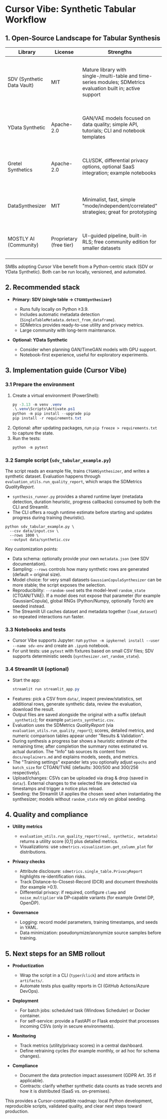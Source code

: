 # Cursor Vibe: Synthetic Tabular Workflow

## 1. Open-Source Landscape for Tabular Synthesis

| Library | License | Strengths | Limitations | Notes |
| --- | --- | --- | --- | --- |
| SDV (Synthetic Data Vault) | MIT | Mature library with single-/multi-table and time-series modules; SDMetrics evaluation built in; active support | Training on large tables may require GPU/TPU; documentation is spread across sources | https://sdv.dev
| YData Synthetic | Apache-2.0 | GAN/VAE models focused on data quality; simple API, tutorials; CLI and notebook templates | Relatively young OSS project; evaluations less extensive than SDV | https://github.com/ydataai/ydata-synthetic
| Gretel Synthetics | Apache-2.0 | CLI/SDK, differential privacy options, optional SaaS integration; example notebooks | Open-source core has fewer convenience features than SaaS; depends on TensorFlow | https://github.com/gretelai/gretel-synthetics
| DataSynthesizer | MIT | Minimalist, fast, simple "mode/independent/correlated" strategies; great for prototyping | Less precise for complex relationships; barely any automatic evaluation | https://github.com/DataResponsibly/DataSynthesizer
| MOSTLY AI (Community) | Proprietary (free tier) | UI-guided pipeline, built-in RLS; free community edition for smaller datasets | Not fully open source; volume limits; account required | https://mostly.ai

SMBs adopting Cursor Vibe benefit from a Python-centric stack (SDV or YData Synthetic). Both can be run locally, versioned, and automated.

## 2. Recommended stack

- **Primary: SDV (single table → `CTGANSynthesizer`)**
  - Runs fully locally on Python ≥3.9.
  - Includes automatic metadata detection (`SingleTableMetadata.detect_from_dataframe`).
  - SDMetrics provides ready-to-use utility and privacy metrics.
  - Large community with long-term maintenance.

- **Optional: YData Synthetic**
  - Consider when planning GAN/TimeGAN models with GPU support.
  - Notebook-first experience, useful for exploratory experiments.

## 3. Implementation guide (Cursor Vibe)

### 3.1 Prepare the environment

1. Create a virtual environment (PowerShell):
   ```powershell
   py -3.13 -m venv .venv
   .\.venv\Scripts\Activate.ps1
   python -m pip install --upgrade pip
   pip install -r requirements.txt
   ```
2. Optional: after updating packages, run `pip freeze > requirements.txt` to capture the state.
3. Run the tests:
   ```powershell
   python -m pytest
   ```

### 3.2 Sample script (`sdv_tabular_example.py`)

The script reads an example file, trains `CTGANSynthesizer`, and writes a synthetic dataset. Evaluation happens through `evaluation_utils.run_quality_report`, which wraps the SDMetrics *QualityReport*.

- `synthesis_runner.py` provides a shared runtime layer (metadata detection, duration heuristic, progress callbacks) consumed by both the CLI and Streamlit.
- The CLI offers a rough runtime estimate before starting and updates progress during training (heuristic).

```text
python sdv_tabular_example.py \
  --csv data/input.csv \
  --rows 1000 \
  --output data/synthetic.csv
```

Key customization points:

- Data schema: optionally provide your own `metadata.json` (see SDV documentation).
- Sampling: `--rows` controls how many synthetic rows are generated (default = original size).
- Model choice: for very small datasets `GaussianCopulaSynthesizer` can be more stable; the script exposes the selection.
- Reproducibility: `--random-seed` sets the model-level `random_state` (CTGAN/TVAE). If a model does not expose that parameter (for example GaussianCopula), global RNGs (Python/Numpy, optionally Torch) are seeded instead.
- The Streamlit UI caches dataset and metadata together (`load_dataset`) so repeated interactions run faster.

### 3.3 Notebooks and tests

- Cursor Vibe supports Jupyter: run `python -m ipykernel install --user --name sdv-env` and create an `.ipynb` notebook.
- For unit tests: use `pytest` with fixtures based on small CSV files; SDV supports deterministic seeds (`synthesizer.set_random_state`).

### 3.4 Streamlit UI (optional)

- Start the app:
  ```powershell
  streamlit run streamlit_app.py
  ```
- Features: pick a CSV from `data/`, inspect preview/statistics, set additional rows, generate synthetic data, review the evaluation, download the result.
- Output files are saved alongside the original with a suffix (default `_synthetic`); for example `patients_synthetic.csv`.
- Evaluation uses the SDMetrics *QualityReport* (via `evaluation_utils.run_quality_report`); scores, detailed metrics, and numeric comparison tables appear under "Results & Validation".
- During synthesis a progress bar shows a heuristic estimate of the remaining time; after completion the summary notes estimated vs. actual duration. The "Info" tab sources its content from `docs/explainers.md` and explains models, seeds, and metrics.
- The "Training settings" expander lets you optionally adjust `epochs` and `batch_size` for CTGAN/TVAE (defaults: 300/500 and 300/256 respectively).
- Upload/changes: CSVs can be uploaded via drag & drop (saved in `data/`). External changes to the selected file are detected via timestamps and trigger a notice plus reload.
- Seeding: the Streamlit UI applies the chosen seed when instantiating the synthesizer; models without `random_state` rely on global seeding.

## 4. Quality and compliance

- **Utility metrics**
  - `evaluation_utils.run_quality_report(real, synthetic, metadata)` returns a utility score [0,1] plus detailed metrics.
  - Visualizations: use `sdmetrics.visualization.get_column_plot` for distributions.

- **Privacy checks**
  - Attribute disclosure: `sdmetrics.single_table.PrivacyReport` highlights re-identification risks.
  - Track Distance-to-Closest-Record (DCR) and document thresholds (for example >0.1).
  - Differential privacy: if required, configure `clamp` and `noise_multiplier` via DP-capable variants (for example Gretel DP, OpenDP).

- **Governance**
  - Logging: record model parameters, training timestamps, and seeds in YAML.
  - Data minimization: pseudonymize/anonymize source samples before training.

## 5. Next steps for an SMB rollout

- **Productization**
  - Wrap the script in a CLI (`typer`/`click`) and store artifacts in `artifacts/`.
  - Automate tests plus quality reports in CI (GitHub Actions/Azure DevOps).

- **Deployment**
  - For batch jobs: scheduled task (Windows Scheduler) or Docker container.
  - For self-service: provide a FastAPI or Flask endpoint that processes incoming CSVs (only in secure environments).

- **Monitoring**
  - Track metrics (utility/privacy scores) in a central dashboard.
  - Define retraining cycles (for example monthly, or ad hoc for schema changes).

- **Compliance**
  - Document the data protection impact assessment (GDPR Art. 35 if applicable).
  - Contracts: clarify whether synthetic data counts as trade secrets and how it is distributed (SaaS vs. on-premises).

This provides a Cursor-compatible roadmap: local Python development, reproducible scripts, validated quality, and clear next steps toward production.

